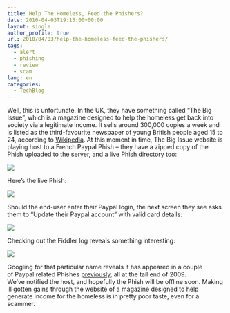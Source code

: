 ```yaml
---
title: Help The Homeless, Feed the Phishers?
date: 2010-04-03T19:15:00+00:00
layout: single
author_profile: true
url: 2010/04/03/help-the-homeless-feed-the-phishers/
tags:
  - alert
  - phishing
  - review
  - scam
lang: en
categories: 
  - TechBlog
---
```

Well, this is unfortunate. In the UK, they have something called “The Big Issue”, which is a magazine designed to help the homeless get back into society via a legitimate income. It sells around 300,000 copies a week and is listed as the third-favourite newspaper of young British people aged 15 to 24, according to [Wikipedia](http://en.wikipedia.org/wiki/The_Big_Issue). At this moment in time, The Big Issue website is playing host to a French Paypal Phish – they have a zipped copy of the Phish uploaded to the server, and a live Phish directory too:

[![](http://3.bp.blogspot.com/_vaUVXcmC3OI/S7eMAegtR_I/AAAAAAAABeU/AdWskcIGuQk/s400/bigssuehck1.gif)](http://3.bp.blogspot.com/_vaUVXcmC3OI/S7eMAegtR_I/AAAAAAAABeU/AdWskcIGuQk/s1600-h/bigssuehck1.gif)

Here’s the live Phish:

[![](http://2.bp.blogspot.com/_vaUVXcmC3OI/S7eMDzmJgqI/AAAAAAAABeY/NwPBSmdZ_XU/s400/bigssuehck2.gif)](http://2.bp.blogspot.com/_vaUVXcmC3OI/S7eMDzmJgqI/AAAAAAAABeY/NwPBSmdZ_XU/s1600-h/bigssuehck2.gif)

Should the end-user enter their Paypal login, the next screen they see asks them to “Update their Paypal account” with valid card details:

[![](http://1.bp.blogspot.com/_vaUVXcmC3OI/S7eMFRoQziI/AAAAAAAABeg/KVQDdG3tjRo/s400/bigssuehck4.gif)](http://1.bp.blogspot.com/_vaUVXcmC3OI/S7eMFRoQziI/AAAAAAAABeg/KVQDdG3tjRo/s1600-h/bigssuehck4.gif)

Checking out the Fiddler log reveals something interesting:

[![](http://2.bp.blogspot.com/_vaUVXcmC3OI/S7eMEU2wO3I/AAAAAAAABec/RPrS7bR92z0/s1600/bigssuehck3.gif)](http://2.bp.blogspot.com/_vaUVXcmC3OI/S7eMEU2wO3I/AAAAAAAABec/RPrS7bR92z0/s1600-h/bigssuehck3.gif)

Googling for that particular name reveals it has appeared in a couple of Paypal related Phishes [previously](http://www.google.co.uk/search?q=rak0n+phish&btnG=Search&hl=en&safe=off&client=firefox-a&hs=1uZ&rls=org.mozilla%3Aen-GB%3Aofficial&sa=2), all at the tail end of 2009. We’ve notified the host, and hopefully the Phish will be offline soon. Making ill gotten gains through the website of a magazine designed to help generate income for the homeless is in pretty poor taste, even for a scammer.
